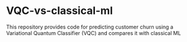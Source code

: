 # VQC-vs-classical-ml
​This repository provides code for predicting customer churn using a Variational Quantum Classifier (VQC) and compares it with classical ML 

